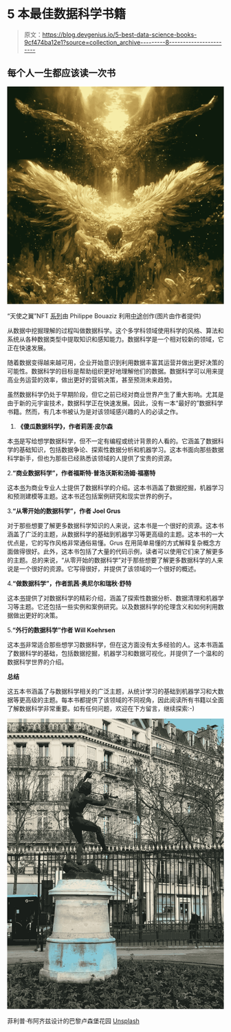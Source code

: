 # 5 本最佳数据科学书籍

> 原文：<https://blog.devgenius.io/5-best-data-science-books-9cf474ba12e1?source=collection_archive---------8----------------------->

## 每个人一生都应该读一次书

![](img/867d3b78ac632530b60c24e76ad7c3ac.png)

“天使之翼”NFT [系列](https://artspaces.kunstmatrix.com/en/exhibition/10702025/genesis-artificial-adversarial-network-gaan)由 Philippe Bouaziz 利用[中途](https://www.midjourney.com/showcase/)创作(图片由作者提供)

从数据中挖掘理解的过程叫做数据科学。这个多学科领域使用科学的风格、算法和系统从各种数据类型中提取知识和感知能力。数据科学是一个相对较新的领域，它正在快速发展。

随着数据变得越来越可用，企业开始意识到利用数据丰富其运营并做出更好决策的可能性。数据科学的目标是帮助组织更好地理解他们的数据。数据科学可以用来提高业务运营的效率，做出更好的营销决策，甚至预测未来趋势。

虽然数据科学仍处于早期阶段，但它之前已经对商业世界产生了重大影响。尤其是由于新的元宇宙技术，数据科学正在快速发展。因此，没有一本“最好的”数据科学书籍。然而，有几本书被认为是对该领域感兴趣的人的必读之作。

1.  **《傻瓜数据科学》，作者莉莲·皮尔森**

本[书](https://amzn.to/3hcJxtt)是写给想学数据科学，但不一定有编程或统计背景的人看的。它涵盖了数据科学的基础知识，包括数据争论、探索性数据分析和机器学习。这本书面向那些数据科学新手，但也为那些已经熟悉该领域的人提供了宝贵的资源。

2.**“商业数据科学”，作者福斯特·普洛沃斯和汤姆·福塞特**

这本[书](https://amzn.to/3U2PZSp)为商业专业人士提供了数据科学的介绍。这本书涵盖了数据挖掘，机器学习和预测建模等主题。这本书还包括案例研究和现实世界的例子。

3.**“从零开始的数据科学”，作者 Joel Grus**

对于那些想要了解更多数据科学知识的人来说，这本书是一个很好的资源。这本书涵盖了广泛的主题，从数据科学的基础到机器学习等更高级的主题。这本书的一大优点是，它的写作风格非常通俗易懂。Grus 在用简单易懂的方式解释复杂概念方面做得很好。此外，这本书包括了大量的代码示例，读者可以使用它们来了解更多的主题。总的来说，“从零开始的数据科学”对于那些想要了解更多数据科学的人来说是一个很好的资源。它写得很好，并提供了该领域的一个很好的概述。

4.**“做数据科学”，作者凯茜·奥尼尔和瑞秋·舒特**

这本[书](https://amzn.to/3WvzOio)提供了对数据科学的精彩介绍，涵盖了探索性数据分析、数据清理和机器学习等主题。它还包括一些实例和案例研究。以及数据科学的伦理含义和如何利用数据做出更好的决策。

5.**“外行的数据科学”作者 Will Koehrsen**

这本[书](https://amzn.to/3h62yhk)非常适合那些想学习数据科学，但在这方面没有太多经验的人。这本书涵盖了数据科学的基础，包括数据挖掘，机器学习和数据可视化，并提供了一个温和的数据科学世界的介绍。

**总结**

这五本书涵盖了与数据科学相关的广泛主题，从统计学习的基础到机器学习和大数据等更高级的主题。每本书都提供了该领域的不同视角，因此阅读所有书籍以全面了解数据科学非常重要。如有任何问题，欢迎在下方留言，继续探索:-)

![](img/8e725452525a93d1adc7e8da62248841.png)

菲利普·布阿齐兹设计的巴黎卢森堡花园 [Unsplash](https://unsplash.com/photos/Q1KMGjLlGrM?utm_source=unsplash&utm_medium=referral&utm_content=creditShareLink)